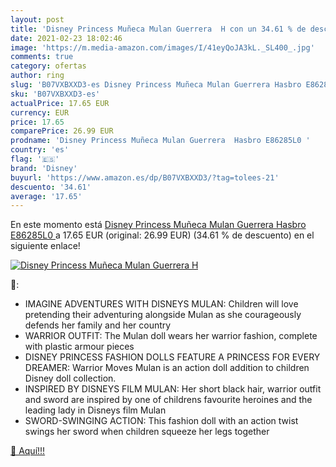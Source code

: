 ```yaml
---
layout: post
title: 'Disney Princess Muñeca Mulan Guerrera  H con un 34.61 % de descuento'
date: 2021-02-23 18:02:46
image: 'https://m.media-amazon.com/images/I/41eyQoJA3kL._SL400_.jpg'
comments: true
category: ofertas
author: ring
slug: 'B07VXBXXD3-es Disney Princess Muñeca Mulan Guerrera Hasbro E86285L0'
sku: 'B07VXBXXD3-es'
actualPrice: 17.65 EUR
currency: EUR
price: 17.65
comparePrice: 26.99 EUR
prodname: 'Disney Princess Muñeca Mulan Guerrera  Hasbro E86285L0 '
country: 'es'
flag: '🇪🇸'
brand: 'Disney'
buyurl: 'https://www.amazon.es/dp/B07VXBXXD3/?tag=tolees-21'
descuento: '34.61'
average: '17.65'
---
```


En este momento está [Disney Princess Muñeca Mulan Guerrera  Hasbro E86285L0 ](https://www.amazon.es/dp/B07VXBXXD3/?tag=tolees-21) a 17.65 EUR (original: 26.99 EUR) (34.61 %  de descuento) en el siguiente enlace!

[![Disney Princess Muñeca Mulan Guerrera  H](https://m.media-amazon.com/images/I/41eyQoJA3kL._SL400_.jpg)](https://www.amazon.es/dp/B07VXBXXD3/?tag=tolees-21)

🔎:

- IMAGINE ADVENTURES WITH DISNEYS MULAN: Children will love pretending their adventuring alongside Mulan as she courageously defends her family and her country
- WARRIOR OUTFIT: The Mulan doll wears her warrior fashion, complete with plastic armour pieces
- DISNEY PRINCESS FASHION DOLLS FEATURE A PRINCESS FOR EVERY DREAMER: Warrior Moves Mulan is an action doll addition to children Disney doll collection.
- INSPIRED BY DISNEYS FILM MULAN: Her short black hair, warrior outfit and sword are inspired by one of childrens favourite heroines and the leading lady in Disneys film Mulan
- SWORD-SWINGING ACTION: This fashion doll with an action twist swings her sword when children squeeze her legs together

[🛒 Aquí!!!](https://www.amazon.es/dp/B07VXBXXD3/?tag=tolees-21)
